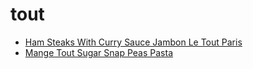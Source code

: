 # tout

 * [Ham Steaks With Curry Sauce Jambon Le Tout Paris](index/h/ham-steaks-with-curry-sauce-jambon-le-tout-paris.json)
 * [Mange Tout Sugar Snap Peas Pasta](index/m/mange-tout-sugar-snap-peas-pasta.json)
